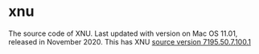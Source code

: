 # xnu

The source code of XNU.  Last updated with version on Mac OS 11.01, released in November 2020.  This has XNU [source version 7195.50.7.100.1](https://opensource.apple.com/release/macos-1101.html)
